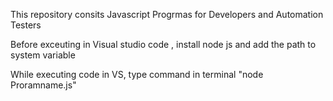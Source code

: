 This repository consits Javascript Progrmas for Developers and Automation Testers

Before exceuting in Visual studio code , install node js and add the path to system variable

While executing code in VS, type command in terminal "node Proramname.js" 
